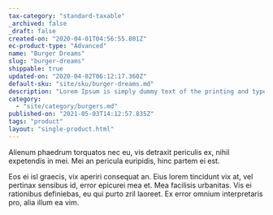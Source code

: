 ```yaml
---
tax-category: "standard-taxable"
_archived: false
_draft: false
created-on: "2020-04-01T04:56:55.801Z"
ec-product-type: "Advanced"
name: "Burger Dreams"
slug: "burger-dreams"
shippable: true
updated-on: "2020-04-02T06:12:17.360Z"
default-sku: "site/sku/burger-dreams.md"
description: "Lorem Ipsum is simply dummy text of the printing and typesetting industry."
category:
  - "site/category/burgers.md"
published-on: "2021-05-03T14:12:57.835Z"
tags: "product"
layout: "single-product.html"
---
```


Alienum phaedrum torquatos nec eu, vis detraxit periculis ex, nihil expetendis in mei. Mei an pericula euripidis, hinc partem ei est.

Eos ei isl graecis, vix aperiri consequat an. Eius lorem tincidunt vix at, vel pertinax sensibus id, error epicurei mea et. Mea facilisis urbanitas. Vis ei rationibus definiebas, eu qui purto zril laoreet. Ex error omnium interpretaris pro, alia illum ea vim.
